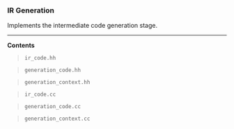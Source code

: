 ### IR Generation

Implements the intermediate code generation stage.

--------------------

**Contents**

> `ir_code.hh`

> `generation_code.hh`

> `generation_context.hh`

> `ir_code.cc`
 
> `generation_code.cc`
 
> `generation_context.cc`
